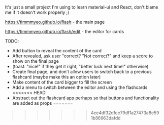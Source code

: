 It's just a small project I'm using to learn material-ui and React, don't blame me if it doesn't work properly ;)

https://timmmyeo.github.io/flash - the main page

https://timmmyeo.github.io/flash/edit - the editor for cards

TODO:
- Add button to reveal the content of the card
- After revealed, ask user "correct? "Not correct?" and keep a score to show on the final page 
- (toast: "nice!" if they get it right, "better luck next time!" otherwise)
- Create final page, and don't allow users to switch back to a previous flashcard (maybe make this an option later)
- Make content of the card bigger to fill the screen
- Add a menu to switch between the editor and using the flashcards
<<<<<<< HEAD
- Abstract out the flashcard app perhaps so that buttons and functionality are added as props
=======
>>>>>>> 4ce4df32dfce79df1a27473a8e591b86663dafdd
